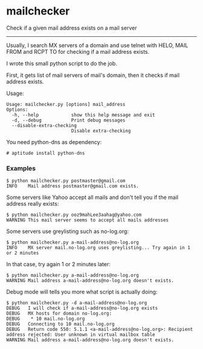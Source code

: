 mailchecker
===========

Check if a given mail address exists on a mail server

---

Usually, I search MX servers of a domain and use telnet with HELO, MAIL FROM and RCPT TO for checking if a mail address exists.

I wrote this small python script to do the job.

First, it gets list of mail servers of mail's domain, then it checks if mail address exists.

Usage:

    Usage: mailchecker.py [options] mail_address
    Options:
      -h, --help            show this help message and exit
      -d, --debug           Print debug messages
      --disable-extra-checking
                            Disable extra-checking

You need python-dns as dependency:

    # aptitude install python-dns

### Examples ###

    $ python mailchecker.py postmaster@gmail.com
    INFO    Mail address postmaster@gmail.com exists.

Some servers like Yahoo accept all mails and don't tell you if the mail address really exists:

    $ python mailchecker.py ooz9mahLee3aahag@yahoo.com
    WARNING This mail server seems to accept all mails addresses

Some servers use greylisting such as no-log.org:

    $ python mailchecker.py a-mail-address@no-log.org
    INFO    MX server mail.no-log.org uses greylisting... Try again in 1 or 2 minutes

In that case, try again 1 or 2 minutes later:

    $ python mailchecker.py a-mail-address@no-log.org
    WARNING Mail address a-mail-address@no-log.org doesn't exists.

Debug mode will tells you more what script is actually doing:

    $ python mailchecker.py -d a-mail-address@no-log.org
    DEBUG   I will check if a-mail-address@no-log.org exists
    DEBUG   MX hosts for domain no-log.org:
    DEBUG    * 10 mail.no-log.org
    DEBUG   Connecting to 10 mail.no-log.org
    DEBUG   Return code 550: 5.1.1 <a-mail-address@no-log.org>: Recipient address rejected: User unknown in virtual mailbox table
    WARNING Mail address a-mail-address@no-log.org doesn't exists.
